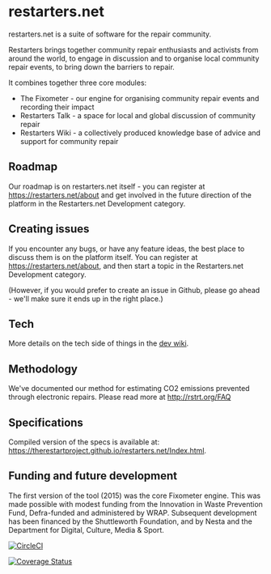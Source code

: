 # restarters.net

restarters.net is a suite of software for the repair community. 

Restarters brings together community repair enthusiasts and activists from
around the world, to engage in discussion and to organise local community repair
events, to bring down the barriers to repair.

It combines together three core modules: 

* The Fixometer - our engine for organising community repair events and recording their impact 
* Restarters Talk - a space for local and global discussion of community repair
* Restarters Wiki - a collectively produced knowledge base of advice and support
  for community repair

## Roadmap

Our roadmap is on restarters.net itself - you can register at
https://restarters.net/about and get involved in the future direction of the
platform in the Restarters.net Development category.

## Creating issues

If you encounter any bugs, or have any feature ideas, the best place to discuss
them is on the platform itself. You can register at
https://restarters.net/about, and then start a topic in the Restarters.net
Development category.

(However, if you would prefer to create an issue in Github, please go ahead -
we'll make sure it ends up in the right place.)

## Tech

More details on the tech side of things in the [dev wiki](https://github.com/therestartproject/restarters.net/wiki).

## Methodology

We've documented our method for estimating CO2 emissions prevented through
electronic repairs. Please read more at http://rstrt.org/FAQ

## Specifications

Compiled version of the specs is available at: https://therestartproject.github.io/restarters.net/Index.html.

## Funding and future development

The first version of the tool (2015) was the core Fixometer engine. This was
made possible with modest funding from the Innovation in Waste Prevention Fund,
Defra-funded and administered by WRAP. Subsequent development has been financed
by the Shuttleworth Foundation, and by Nesta and the Department for Digital,
Culture, Media & Sport.

[![CircleCI](https://circleci.com/gh/TheRestartProject/restarters.net/tree/develop.svg?style=svg)](https://circleci.com/gh/TheRestartProject/restarters.net/?branch=develop)

[![Coverage Status](https://coveralls.io/repos/github/TheRestartProject/restarters.net/badge.svg?branch=master)](https://coveralls.io/github/TheRestartProject/restarters.net?branch=master)
